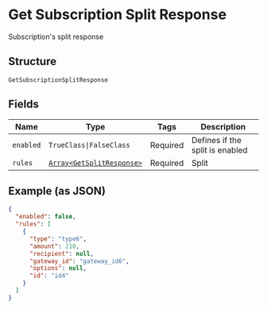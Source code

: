 
# Get Subscription Split Response

Subscription's split response

## Structure

`GetSubscriptionSplitResponse`

## Fields

| Name | Type | Tags | Description |
|  --- | --- | --- | --- |
| `enabled` | `TrueClass\|FalseClass` | Required | Defines if the split is enabled |
| `rules` | [`Array<GetSplitResponse>`](../../doc/models/get-split-response.md) | Required | Split |

## Example (as JSON)

```json
{
  "enabled": false,
  "rules": [
    {
      "type": "type6",
      "amount": 210,
      "recipient": null,
      "gateway_id": "gateway_id6",
      "options": null,
      "id": "id4"
    }
  ]
}
```

